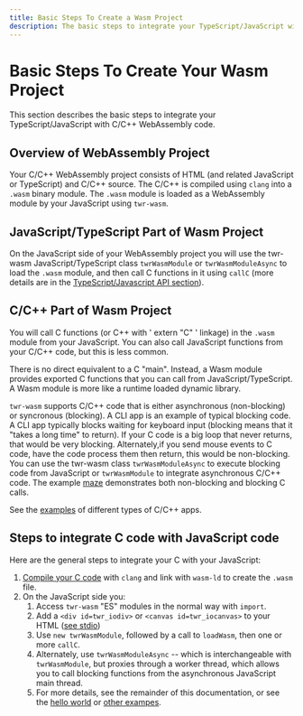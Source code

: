 ```yaml
---
title: Basic Steps To Create a Wasm Project
description: The basic steps to integrate your TypeScript/JavaScript with C/C++ WebAssembly code are described
---
```


# Basic Steps To Create Your Wasm Project
This section describes the basic steps to integrate your TypeScript/JavaScript with C/C++ WebAssembly code.

## Overview of WebAssembly Project

Your C/C++ WebAssembly project consists of HTML (and related JavaScript or TypeScript) and C/C++ source.  The C/C++ is compiled using `clang` into a `.wasm` binary module.  The `.wasm` module is loaded as a WebAssembly module by your JavaScript using `twr-wasm`.

## JavaScript/TypeScript Part of Wasm Project
On the JavaScript side of your WebAssembly project you will use the twr-wasm JavaScript/TypeScript class `twrWasmModule` or `twrWasmModuleAsync` to load the `.wasm` module, and then call C functions in it using `callC` (more details are in the [TypeScript/Javascript API section](../api/api-ts-modules.md)).

## C/C++ Part of Wasm Project
You will call C functions (or C++ with ' extern "C" ' linkage) in the `.wasm` module from your JavaScript.  You can also call JavaScript functions from your C/C++ code, but this is less common.

There is no direct equivalent to a C "main".  Instead, a Wasm module provides exported C functions that you can call from JavaScript/TypeScript.  A Wasm module is more like a runtime loaded dynamic library.

`twr-wasm` supports C/C++ code that is either asynchronous (non-blocking) or syncronous (blocking).  A CLI app is an example of typical blocking code.  A CLI app typically blocks waiting for keyboard input (blocking means that it "takes a long time" to return).  If your C code is a big loop that never returns, that would be very blocking.  Alternately,if you send mouse events to C code, have the code process them then return, this would be non-blocking.    You can use the twr-wasm class `twrWasmModuleAsync` to execute blocking code from JavaScript or `twrWasmModule` to integrate asynchronous C/C++ code. The example [maze](../examples/examples-maze.md) demonstrates both non-blocking and blocking C calls.

See the [examples](../examples/examples-overview.md) of different types of C/C++ apps.

## Steps to integrate C code with JavaScript code

Here are the general steps to integrate your C with your JavaScript:

1. [Compile your C code](compiler-opts.md) with `clang` and link with `wasm-ld` to create the `.wasm` file.
2. On the JavaScript side you:
    1. Access `twr-wasm` "ES" modules in the normal way with `import`. 
    2. Add a `<div id=twr_iodiv>` or `<canvas id=twr_iocanvas>` to your HTML ([see stdio](stdio.md))
    3. Use `new twrWasmModule`, followed by a call to `loadWasm`, then one or more `callC`.
    4. Alternately, use `twrWasmModuleAsync` -- which is interchangeable with `twrWasmModule`, but proxies through a worker thread, which allows you to call blocking functions from the asynchronous JavaScript main thread.
    5. For more details, see the remainder of this documentation, or see the [hello world](../examples/examples-helloworld.md) or [other exampes](../examples/examples-overview.md).


